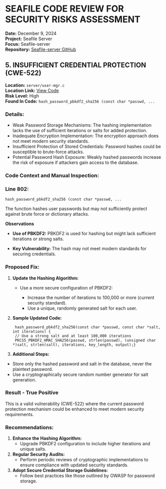 # SEAFILE CODE REVIEW FOR SECURITY RISKS ASSESSMENT
**Date:** December 9, 2024  
**Project:** Seafile Server  
**Focus:** Seafile-server  
**Repository:** [Seafile-server GitHub](https://github.com/haiwen/seafile-server)  

## 5. ⁠INSUFFICIENT CREDENTIAL PROTECTION (CWE-522)
**Location:** `server/user-mgr.c`  
**Location Link:** [View Code](https://github.com/haiwen/seafile-server/blob/master/common/user-mgr.c#L802)  
**Risk Level:** High  
**Found In Code:** `hash_password_pbkdf2_sha256 (const char *passwd, ...`  

### Details:
 -  Weak Password Storage Mechanisms: The hashing implementation lacks the use of sufficient iterations or 
    salts for added protection.
 -  Inadequate Encryption Implementation: The encryption approach does not meet modern security standards.
 -  Insufficient Protection of Stored Credentials: Password hashes could be susceptible to brute-force 
    attacks.
 -  Potential Password Hash Exposure: Weakly hashed passwords increase the risk of exposure if attackers 
    gain access to the database.

### Code Context and Manual Inspection:

### Line 802:
    hash_password_pbkdf2_sha256 (const char *passwd, ...
 
 The function hashes user passwords but may not sufficiently protect against brute force or dictionary 
 attacks.

**Observations**

 -  **Use of PBKDF2:** PBKDF2 is used for hashing but might lack sufficient iterations or strong salts.

 -  **Key Vulnerability:** The hash may not meet modern standards for securing credentials.

### Proposed Fix:

1. **Update the Hashing Algorithm:**

     - Use a more secure configuration of PBKDF2:

       - Increase the number of iterations to 100,000 or more (current security standard).
       - Use a unique, randomly generated salt for each user.
   
2. **Sample Updated Code:**
   
        hash_password_pbkdf2_sha256(const char *passwd, const char *salt, int iterations) {
        // Use a strong salt and at least 100,000 iterations
        PKCS5_PBKDF2_HMAC_SHA256(passwd, strlen(passwd), (unsigned char *)salt, strlen(salt), iterations, key_length, output);}

4. **Additional Steps:**
- Store only the hashed password and salt in the database, never the plaintext password.
- Use a cryptographically secure random number generator for salt generation.

### Result - True Positive
This is a valid vulnerability (CWE-522) where the current password protection mechanism could be enhanced to meet modern security requirements.


### Recommendations:

1. **Enhance the Hashing Algorithm:**
    - Upgrade PBKDF2 configuration to include higher iterations and unique salts.
2. **Regular Security Audits:**
    - Perform periodic reviews of cryptographic implementations to ensure compliance with updated security 
      standards.
3. **Adopt Secure Credential Storage Guidelines:**
    - Follow best practices like those outlined by OWASP for password storage.

